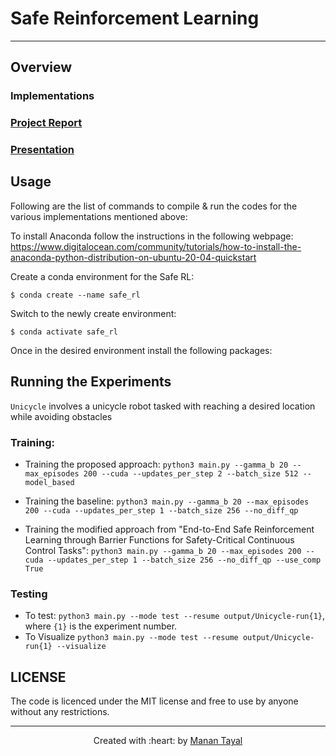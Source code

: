 # Safe Reinforcement Learning

***

## Overview


### Implementations 



### [Project Report]()

### [Presentation]()

## Usage

Following are the list of commands to compile \& run the codes for the various implementations mentioned above:

To install Anaconda follow the instructions in the following webpage:  
https://www.digitalocean.com/community/tutorials/how-to-install-the-anaconda-python-distribution-on-ubuntu-20-04-quickstart

Create a conda environment for the Safe RL:  
```
$ conda create --name safe_rl  
```
Switch to the newly create environment:  
```
$ conda activate safe_rl  
```

Once in the desired environment install the following packages:

## Running the Experiments
`Unicycle` involves a unicycle robot tasked with reaching a desired location while avoiding obstacles

### Training: 

* Training the proposed approach: 
`python3 main.py --gamma_b 20 --max_episodes 200 --cuda --updates_per_step 2 --batch_size 512 --model_based`

* Training the baseline:
`python3 main.py --gamma_b 20 --max_episodes 200 --cuda --updates_per_step 1 --batch_size 256 --no_diff_qp`

* Training the modified approach from "End-to-End Safe Reinforcement Learning through Barrier Functions for Safety-Critical Continuous Control Tasks": 
`python3 main.py --gamma_b 20 --max_episodes 200 --cuda --updates_per_step 1 --batch_size 256 --no_diff_qp --use_comp True`

### Testing

* To test: `python3 main.py --mode test --resume output/Unicycle-run{1}`, where `{1}` is the experiment number.
* To Visualize `python3 main.py --mode test --resume output/Unicycle-run{1} --visualize`

## LICENSE

The code is licenced under the MIT license and free to use by anyone without any restrictions.

***

<p align='center'>Created with :heart: by <a href="https://github.com/tayalmanan28">Manan Tayal</a> </p>
